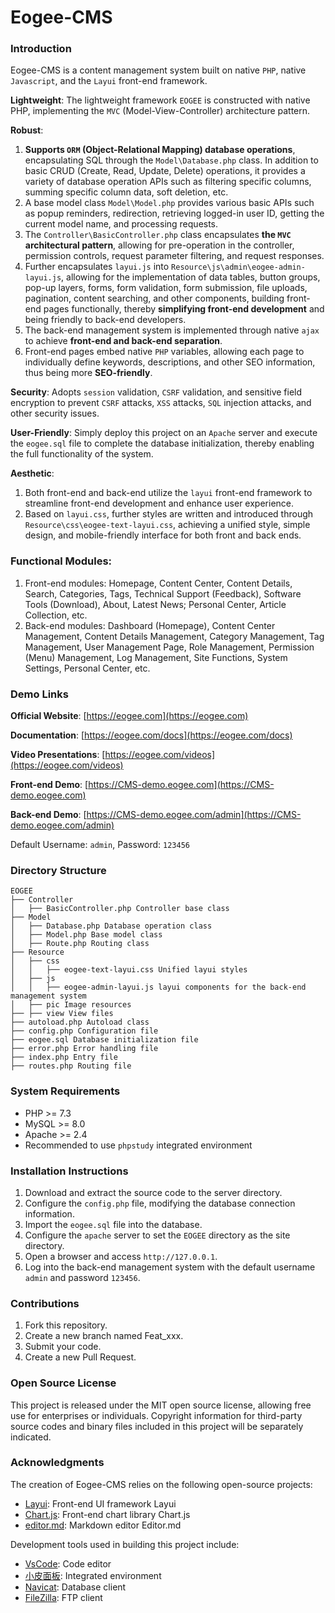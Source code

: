 # Eogee-CMS

### Introduction
Eogee-CMS is a content management system built on native `PHP`, native `Javascript`, and the `Layui` front-end framework.

**Lightweight**: The lightweight framework `EOGEE` is constructed with native PHP, implementing the `MVC` (Model-View-Controller) architecture pattern.

**Robust**:

1. **Supports `ORM` (Object-Relational Mapping) database operations**, encapsulating SQL through the `Model\Database.php` class. In addition to basic CRUD (Create, Read, Update, Delete) operations, it provides a variety of database operation APIs such as filtering specific columns, summing specific column data, soft deletion, etc.
2. A base model class `Model\Model.php` provides various basic APIs such as popup reminders, redirection, retrieving logged-in user ID, getting the current model name, and processing requests.
3. The `Controller\BasicController.php` class encapsulates **the `MVC` architectural pattern**, allowing for pre-operation in the controller, permission controls, request parameter filtering, and request responses.
4. Further encapsulates `layui.js` into `Resource\js\admin\eogee-admin-layui.js`, allowing for the implementation of data tables, button groups, pop-up layers, forms, form validation, form submission, file uploads, pagination, content searching, and other components, building front-end pages functionally, thereby **simplifying front-end development** and being friendly to back-end developers.
5. The back-end management system is implemented through native `ajax` to achieve **front-end and back-end separation**.
6. Front-end pages embed native `PHP` variables, allowing each page to individually define keywords, descriptions, and other SEO information, thus being more **SEO-friendly**.

**Security**: Adopts `session` validation, `CSRF` validation, and sensitive field encryption to prevent `CSRF` attacks, `XSS` attacks, `SQL` injection attacks, and other security issues.

**User-Friendly**: Simply deploy this project on an `Apache` server and execute the `eogee.sql` file to complete the database initialization, thereby enabling the full functionality of the system.

**Aesthetic**:

1. Both front-end and back-end utilize the `layui` front-end framework to streamline front-end development and enhance user experience.
2. Based on `layui.css`, further styles are written and introduced through `Resource\css\eogee-text-layui.css`, achieving a unified style, simple design, and mobile-friendly interface for both front and back ends.

### Functional Modules:

1. Front-end modules: Homepage, Content Center, Content Details, Search, Categories, Tags, Technical Support (Feedback), Software Tools (Download), About, Latest News; Personal Center, Article Collection, etc.
2. Back-end modules: Dashboard (Homepage), Content Center Management, Content Details Management, Category Management, Tag Management, User Management Page, Role Management, Permission (Menu) Management, Log Management, Site Functions, System Settings, Personal Center, etc.

### Demo Links

**Official Website**:
[https://eogee.com](https://eogee.com)

**Documentation**:
[https://eogee.com/docs](https://eogee.com/docs)

**Video Presentations**:
[https://eogee.com/videos](https://eogee.com/videos)

**Front-end Demo**:
[https://CMS-demo.eogee.com](https://CMS-demo.eogee.com)

**Back-end Demo**:
[https://CMS-demo.eogee.com/admin](https://CMS-demo.eogee.com/admin)

Default Username: `admin`, Password: `123456`

### Directory Structure

```
EOGEE
├── Controller
│   ├── BasicController.php Controller base class
├── Model
│   ├── Database.php Database operation class
│   ├── Model.php Base model class
│   ├── Route.php Routing class
├── Resource
│   ├── css
│   │   ├── eogee-text-layui.css Unified layui styles
│   ├── js
│   │   ├── eogee-admin-layui.js layui components for the back-end management system
│   ├── pic Image resources
├── ├── view View files
├── autoload.php Autoload class
├── config.php Configuration file
├── eogee.sql Database initialization file
├── error.php Error handling file
├── index.php Entry file
├── routes.php Routing file
```

### System Requirements

- PHP >= 7.3
- MySQL >= 8.0
- Apache >= 2.4
- Recommended to use `phpstudy` integrated environment

### Installation Instructions

1. Download and extract the source code to the server directory.
2. Configure the `config.php` file, modifying the database connection information.
3. Import the `eogee.sql` file into the database.
4. Configure the `apache` server to set the `EOGEE` directory as the site directory.
5. Open a browser and access `http://127.0.0.1`.
6. Log into the back-end management system with the default username `admin` and password `123456`.

### Contributions

1. Fork this repository.
2. Create a new branch named Feat_xxx.
3. Submit your code.
4. Create a new Pull Request.

### Open Source License

This project is released under the MIT open source license, allowing free use for enterprises or individuals.
Copyright information for third-party source codes and binary files included in this project will be separately indicated.

### Acknowledgments

The creation of Eogee-CMS relies on the following open-source projects:

- [Layui](https://layui.dev/): Front-end UI framework Layui
- [Chart.js](https://www.chartjs.org/): Front-end chart library Chart.js
- [editor.md](https://pandao.github.io/editor.md/): Markdown editor Editor.md

Development tools used in building this project include:

- [VsCode](https://code.visualstudio.com/): Code editor
- [小皮面板](https://www.xp.cn/): Integrated environment
- [Navicat](https://www.HeidiSQL.com/): Database client
- [FileZilla](https://filezilla-project.org/): FTP client
